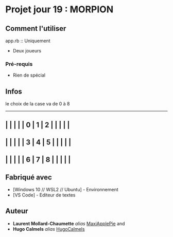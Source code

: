 # Projet jour 19 : MORPION


## Comment l'utiliser

app.rb :: Uniquement
 - Deux joueurs


### Pré-requis

- Rien de spécial


## Infos

le choix de la case va de 0 à 8

-------------------------
|       |       |       |
|   0   |   1   |   2   |
|       |       |       |
-------------------------
|       |       |       |
|   3   |   4   |   5   |
|       |       |       |
-------------------------
|       |       |       |
|   6   |   7   |   8   |
|       |       |       |
-------------------------


## Fabriqué avec

* [Windows 10 // WSL2 // Ubuntu] - Environnement
* [VS Code] - Editeur de textes



## Auteur

* **Laurent Mollard-Chaumette** _alias_ [MaxiApplePie](https://github.com/MaxiApplePie)
and
* **Hugo Calmels** _alias_ [HugoCalmels](https://github.com/HugoCalmels)